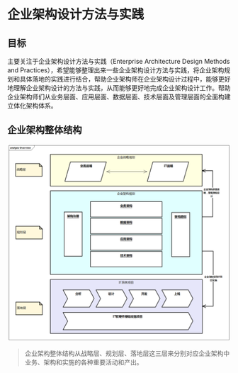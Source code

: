 # 企业架构设计方法与实践

## 目标

主要关注于企业架构设计方法与实践（Enterprise Architecture Design Methods and Practices），希望能够整理出来一些企业架构设计方法与实践，将企业架构规划和具体落地的实践进行结合，帮助企业架构师在企业架构设计过程中，能够更好地理解企业架构设计的方法与实践，从而能够更好地完成企业架构设计工作。帮助企业架构师们从业务层面、应用层面、数据层面、技术层面及管理层面的全面构建立体化架构体系。

## 企业架构整体结构

![企业架构整体结构](images/Overview.png)

> 企业架构整体结构从战略层、规划层、落地层这三层来分别对应企业架构中业务、架构和实施的各种重要活动和产出。
